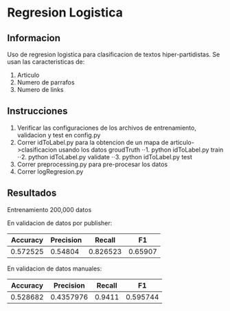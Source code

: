 # Regresion Logistica

## Informacion
Uso de regresion logistica para clasificacion de textos hiper-partidistas. 
Se usan las caracteristicas de:
1. Articulo
2. Numero de parrafos
3. Numero de links

## Instrucciones
1. Verificar las configuraciones de los archivos de entrenamiento, validacion y test en config.py
2. Correr idToLabel.py para la obtencion de un mapa de articulo->clasificacion usando los datos groudTruth
⋅⋅1. python idToLabel.py train
⋅⋅2. python idToLabel.py validate
⋅⋅3. python idToLabel.py test
3. Correr preprocessing.py para pre-procesar los datos
4. Correr logRegresion.py

## Resultados
Entrenamiento 200,000 datos

En validacion de datos por publisher:

| Accuracy | Precision | Recall  | F1  |
|----------|-----------|---------|-----|
|0.572525|0.54804|0.826523|0.65907|

En validacion de datos manuales:

| Accuracy | Precision | Recall  | F1  |
|----------|-----------|---------|-----|
|0.528682|0.4357976|0.9411|0.595744|
